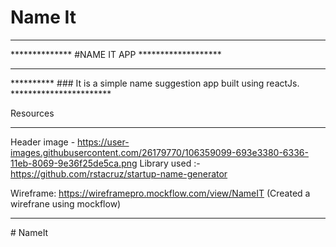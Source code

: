 # Name It

  
_______________________________________________________________________________________________
**************      #NAME IT APP   *******************
_______________________________________________________________________________________________


**********  ### It is a simple name suggestion app built using reactJs. ***********************

Resources
_______________________________________________________________________________________________

Header image - https://user-images.githubusercontent.com/26179770/106359099-693e3380-6336-11eb-8069-9e36f25de5ca.png
Library used :- https://github.com/rstacruz/startup-name-generator

Wireframe: https://wireframepro.mockflow.com/view/NameIT
(Created a wirefrane using mockflow)

_______________________________________________________________________________________________
#   N a m e I t  
 